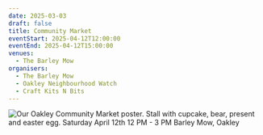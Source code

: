 ```yaml
---
date: 2025-03-03
draft: false
title: Community Market
eventStart: 2025-04-12T12:00:00
eventEnd: 2025-04-12T15:00:00
venues:
  - The Barley Mow
organisers:
  - The Barley Mow
  - Oakley Neighbourhood Watch
  - Craft Kits N Bits
---
```

![Our Oakley Community Market poster. Stall with cupcake, bear, present and easter egg. Saturday April 12th 12 PM - 3 PM Barley Mow, Oakley](/images/uploads/poster-market.jpg "Our Oakley Community Market")
